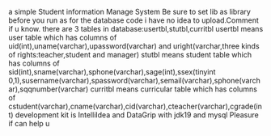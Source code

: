 a simple Student information Manage System
Be sure to set lib as library before you run
as for the database code i have no idea to upload.Comment if u know.
there are 3 tables in database:usertbl,stutbl,curritbl
usertbl means user table which has columns of uid(int),uname(varchar),upassword(varchar) and uright(varchar,three kinds of rights:teacher,student and manager)
stutbl means student table which has columns of sid(int),sname(varchar),sphone(varchar),sage(int),ssex(tinyint 0,1),susername(varchar),spassword(varchar),semail(varchar),sphone(varchar),sqqnumber(varchar)
curritbl means curricular table which has columns of cstudent(varchar),cname(varchar),cid(varchar),cteacher(varchar),cgrade(int)
development kit is IntelliIdea and DataGrip with jdk19 and mysql
Pleasure if can help u
